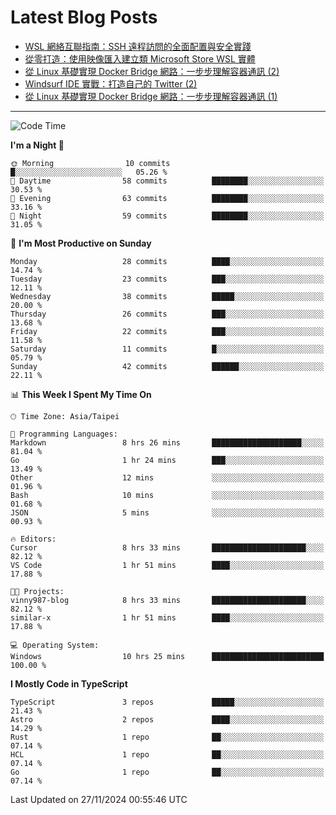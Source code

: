 # Latest Blog Posts
<!-- BLOG-POST-LIST:START -->
- [WSL 網絡互聯指南：SSH 遠程訪問的全面配置與安全實踐](https://www.vinny987.xyz/blog/2024/wsl-network-interconnection-guide-comprehensive-ssh-remote-access-configuration-and-security-practices/)
- [從零打造：使用映像匯入建立類 Microsoft Store WSL 實體](https://www.vinny987.xyz/blog/2024/from-scratch-creating-a-microsoft-store-like-wsl-instance-via-image-import/)
- [從 Linux 基礎實現 Docker Bridge 網路：一步步理解容器通訊 &lpar;2&rpar;](https://www.vinny987.xyz/blog/2024/building-docker-style-bridge-networks-from-scratch-a-linux-network-deep-dive-2/)
- [Windsurf IDE 實戰：打造自己的 Twitter &lpar;2&rpar;](https://www.vinny987.xyz/blog/2024/practical-windsurf-ide-building-your-own-twitter-2/)
- [從 Linux 基礎實現 Docker Bridge 網路：一步步理解容器通訊 &lpar;1&rpar;](https://www.vinny987.xyz/blog/2024/building-docker-style-bridge-networks-from-scratch-a-linux-network-deep-dive-1/)
<!-- BLOG-POST-LIST:END -->

---

<!--START_SECTION:waka-->
![Code Time](http://img.shields.io/badge/Code%20Time-449%20hrs%2042%20mins-blue)

**I'm a Night 🦉** 

```text
🌞 Morning                10 commits          █░░░░░░░░░░░░░░░░░░░░░░░░   05.26 % 
🌆 Daytime                58 commits          ████████░░░░░░░░░░░░░░░░░   30.53 % 
🌃 Evening                63 commits          ████████░░░░░░░░░░░░░░░░░   33.16 % 
🌙 Night                  59 commits          ████████░░░░░░░░░░░░░░░░░   31.05 % 
```
📅 **I'm Most Productive on Sunday** 

```text
Monday                   28 commits          ████░░░░░░░░░░░░░░░░░░░░░   14.74 % 
Tuesday                  23 commits          ███░░░░░░░░░░░░░░░░░░░░░░   12.11 % 
Wednesday                38 commits          █████░░░░░░░░░░░░░░░░░░░░   20.00 % 
Thursday                 26 commits          ███░░░░░░░░░░░░░░░░░░░░░░   13.68 % 
Friday                   22 commits          ███░░░░░░░░░░░░░░░░░░░░░░   11.58 % 
Saturday                 11 commits          █░░░░░░░░░░░░░░░░░░░░░░░░   05.79 % 
Sunday                   42 commits          ██████░░░░░░░░░░░░░░░░░░░   22.11 % 
```


📊 **This Week I Spent My Time On** 

```text
🕑︎ Time Zone: Asia/Taipei

💬 Programming Languages: 
Markdown                 8 hrs 26 mins       ████████████████████░░░░░   81.04 % 
Go                       1 hr 24 mins        ███░░░░░░░░░░░░░░░░░░░░░░   13.49 % 
Other                    12 mins             ░░░░░░░░░░░░░░░░░░░░░░░░░   01.96 % 
Bash                     10 mins             ░░░░░░░░░░░░░░░░░░░░░░░░░   01.68 % 
JSON                     5 mins              ░░░░░░░░░░░░░░░░░░░░░░░░░   00.93 % 

🔥 Editors: 
Cursor                   8 hrs 33 mins       █████████████████████░░░░   82.12 % 
VS Code                  1 hr 51 mins        ████░░░░░░░░░░░░░░░░░░░░░   17.88 % 

🐱‍💻 Projects: 
vinny987-blog            8 hrs 33 mins       █████████████████████░░░░   82.12 % 
similar-x                1 hr 51 mins        ████░░░░░░░░░░░░░░░░░░░░░   17.88 % 

💻 Operating System: 
Windows                  10 hrs 25 mins      █████████████████████████   100.00 % 
```

**I Mostly Code in TypeScript** 

```text
TypeScript               3 repos             █████░░░░░░░░░░░░░░░░░░░░   21.43 % 
Astro                    2 repos             ████░░░░░░░░░░░░░░░░░░░░░   14.29 % 
Rust                     1 repo              ██░░░░░░░░░░░░░░░░░░░░░░░   07.14 % 
HCL                      1 repo              ██░░░░░░░░░░░░░░░░░░░░░░░   07.14 % 
Go                       1 repo              ██░░░░░░░░░░░░░░░░░░░░░░░   07.14 % 
```




 Last Updated on 27/11/2024 00:55:46 UTC
<!--END_SECTION:waka-->

<!--
**vincent97277/vincent97277** is a ✨ _special_ ✨ repository because its `README.md` (this file) appears on your GitHub profile.

Here are some ideas to get you started:

- 🔭 I’m currently working on ...
- 🌱 I’m currently learning ...
- 👯 I’m looking to collaborate on ...
- 🤔 I’m looking for help with ...
- 💬 Ask me about ...
- 📫 How to reach me: ...
- 😄 Pronouns: ...
- ⚡ Fun fact: ...
-->
